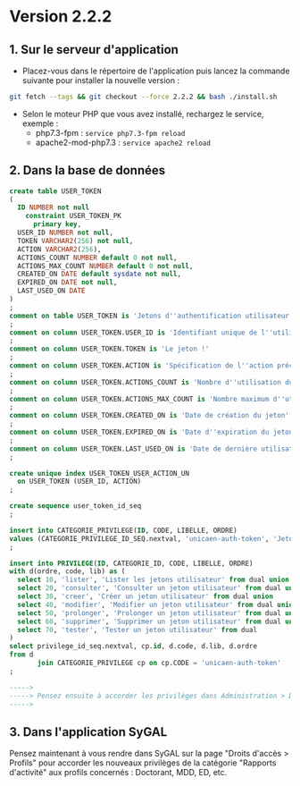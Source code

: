 # Version 2.2.2

## 1. Sur le serveur d'application

- Placez-vous dans le répertoire de l'application puis lancez la commande suivante
  pour installer la nouvelle version :

```bash
git fetch --tags && git checkout --force 2.2.2 && bash ./install.sh
```

- Selon le moteur PHP que vous avez installé, rechargez le service, exemple :
    - php7.3-fpm         : `service php7.3-fpm reload`
    - apache2-mod-php7.3 : `service apache2 reload`

## 2. Dans la base de données

```sql
create table USER_TOKEN
(
  ID NUMBER not null
    constraint USER_TOKEN_PK
      primary key,
  USER_ID NUMBER not null,
  TOKEN VARCHAR2(256) not null,
  ACTION VARCHAR2(256),
  ACTIONS_COUNT NUMBER default 0 not null,
  ACTIONS_MAX_COUNT NUMBER default 0 not null,
  CREATED_ON DATE default sysdate not null,
  EXPIRED_ON DATE not null,
  LAST_USED_ON DATE
)
;
comment on table USER_TOKEN is 'Jetons d''authentification utilisateur'
;
comment on column USER_TOKEN.USER_ID is 'Identifiant unique de l''utilisateur'
;
comment on column USER_TOKEN.TOKEN is 'Le jeton !'
;
comment on column USER_TOKEN.ACTION is 'Spécification de l''action précise autorisée, le cas échéant'
;
comment on column USER_TOKEN.ACTIONS_COUNT is 'Nombre d''utilisation du jeton'
;
comment on column USER_TOKEN.ACTIONS_MAX_COUNT is 'Nombre maximum d''utilisations du jeton autorisée (0 = pas de limite)'
;
comment on column USER_TOKEN.CREATED_ON is 'Date de création du jeton'
;
comment on column USER_TOKEN.EXPIRED_ON is 'Date d''expiration du jeton'
;
comment on column USER_TOKEN.LAST_USED_ON is 'Date de dernière utilisation du jeton'
;

create unique index USER_TOKEN_USER_ACTION_UN
  on USER_TOKEN (USER_ID, ACTION)
;

create sequence user_token_id_seq
;

insert into CATEGORIE_PRIVILEGE(ID, CODE, LIBELLE, ORDRE)
values (CATEGORIE_PRIVILEGE_ID_SEQ.nextval, 'unicaen-auth-token', 'Jetons utilisateur', 10)
;

insert into PRIVILEGE(ID, CATEGORIE_ID, CODE, LIBELLE, ORDRE)
with d(ordre, code, lib) as (
  select 10, 'lister', 'Lister les jetons utilisateur' from dual union
  select 20, 'consulter', 'Consulter un jeton utilisateur' from dual union
  select 30, 'creer', 'Créer un jeton utilisateur' from dual union
  select 40, 'modifier', 'Modifier un jeton utilisateur' from dual union
  select 50, 'prolonger', 'Prolonger un jeton utilisateur' from dual union
  select 60, 'supprimer', 'Supprimer un jeton utilisateur' from dual union
  select 70, 'tester', 'Tester un jeton utilisateur' from dual
)
select privilege_id_seq.nextval, cp.id, d.code, d.lib, d.ordre
from d
       join CATEGORIE_PRIVILEGE cp on cp.CODE = 'unicaen-auth-token'
;

----->
-----> Pensez ensuite à accorder les privilèges dans Administration > Droits d'accès > Gestion des profils.
----->
```

## 3. Dans l'application SyGAL

Pensez maintenant à vous rendre dans SyGAL sur la page "Droits d'accès > Profils" pour accorder les nouveaux
privilèges de la catégorie "Rapports d'activité" aux profils concernés : Doctorant, MDD, ED, etc.
